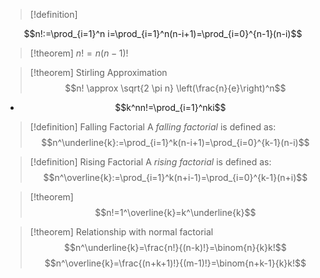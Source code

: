 
>[!definition] 
>
$$n!:=\prod_{i=1}^n i=\prod_{i=1}^n(n-i+1)=\prod_{i=0}^{n-1}(n-i)$$


>[!theorem]
>$n!= n(n-1)!$

>[!theorem] Stirling Approximation
$$n! \approx \sqrt{2 \pi n} \left(\frac{n}{e}\right)^n$$



- $$k^nn!=\prod_{i=1}^nki$$ 

>[!definition] Falling Factorial
A *falling factorial* is defined as:$$n^\underline{k}:=\prod_{i=1}^k(n-i+1)=\prod_{i=0}^{k-1}(n-i)$$



>[!definition] Rising Factorial
A *rising factorial* is defined as: $$n^\overline{k}:=\prod_{i=1}^k(n+i-1)=\prod_{i=0}^{k-1}(n+i)$$

>[!theorem]
$$n!=1^\overline{k}=k^\underline{k}$$

>[!theorem] Relationship with normal factorial
$$n^\underline{k}=\frac{n!}{(n-k)!}=\binom{n}{k}k!$$
$$n^\overline{k}=\frac{(n+k+1)!}{(m-1)!}=\binom{n+k-1}{k}k!$$
